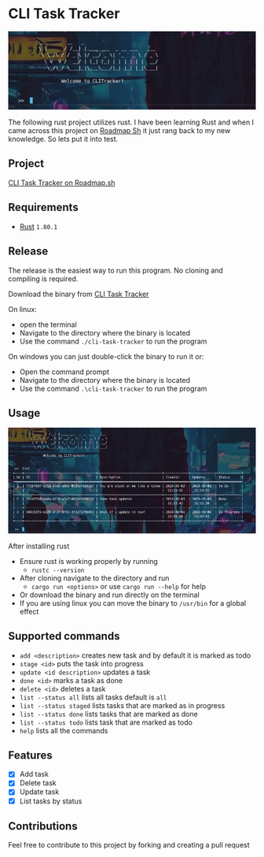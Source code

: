 # CLI Task Tracker

![CLI Task Tracker Home](./snap.png)

The following rust project utilizes rust. I have been learning
Rust and when I came across this project on [Roadmap Sh](https://roadmap.sh) it just
rang back to my new knowledge. So lets put it into test.

## Project

[CLI Task Tracker on Roadmap.sh](https://roadmap.sh/projects/task-tracker)

## Requirements

- [Rust](https://rustup.rs) `1.80.1`

## Release

The release is the easiest way to run this program. No cloning and compiling is required.

Download the binary from [CLI Task Tracker](https://github.com/rollingghost/cli-task-tracker/releases/download/Productivity/cli-task-tracker)

On linux:

- open the terminal
- Navigate to the directory where the binary is located
- Use the command `./cli-task-tracker` to run the program

On windows you can just double-click the binary to run it or:

- Open the command prompt
- Navigate to the directory where the binary is located
- Use the command `.\cli-task-tracker` to run the program

## Usage

![Using Task CLI Example Command](./action.png)

After installing rust

- Ensure rust is working properly by running
  - `rustc --version`
- After cloning navigate to the directory and run
  - `cargo run <options>` or use `cargo run --help` for help
- Or download the binary and run directly on the terminal
- If you are using linux you can move the binary to `/usr/bin`
  for a global effect

## Supported commands

- `add <description>` creates new task and by default it is marked as todo
- `stage <id>` puts the task into progress
- `update <id description>` updates a task
- `done <id>` marks a task as done
- `delete <id>` deletes a task
- `list --status all` lists all tasks default is `all`
- `list --status staged` lists tasks that are marked as in progress
- `list --status done` lists tasks that are marked as done
- `list --status todo` lists task that are marked as todo
- `help` lists all the commands

## Features

- [x] Add task
- [x] Delete task
- [x] Update task
- [x] List tasks by status

## Contributions

Feel free to contribute to this project by forking and creating a pull request

